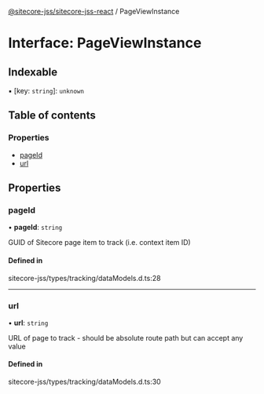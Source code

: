 [@sitecore-jss/sitecore-jss-react](../README.md) / PageViewInstance

# Interface: PageViewInstance

## Indexable

▪ [key: `string`]: `unknown`

## Table of contents

### Properties

- [pageId](PageViewInstance.md#pageid)
- [url](PageViewInstance.md#url)

## Properties

### pageId

• **pageId**: `string`

GUID of Sitecore page item to track (i.e. context item ID)

#### Defined in

sitecore-jss/types/tracking/dataModels.d.ts:28

___

### url

• **url**: `string`

URL of page to track - should be absolute route path but can accept any value

#### Defined in

sitecore-jss/types/tracking/dataModels.d.ts:30
